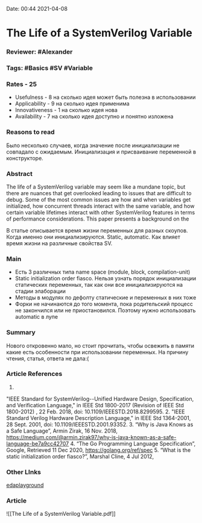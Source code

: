 Date: 00:44 2021-04-08

# The Life of a SystemVerilog Variable

### Reviewer: #Alexander

### Tags: #Basics #SV #Variable

### Rates - 25
- Usefulness - 8 на сколько идея может быть полезна в использовании
- Applicability - 9 на сколько идея применима
- Innovativeness - 1 на сколько идея нова
- Availability - 7 на сколько идея доступно и понятно изложена

### Reasons to read
Было несколько случаев, когда значение после инициализации не совпадало с ожидаемым. Инициализация и присваивание переменной в конструкторе.

### Abstract
The life of a SystemVerilog variable may seem like a mundane topic, but there are nuances that get overlooked leading to issues that are difficult to debug. Some of the most common issues are how and when variables get initialized, how concurrent threads interact with the same variable, and how certain variable lifetimes interact with other SystemVerilog features in terms of performance considerations. This paper presents a background on the

В статье описывается время жизни переменных для разных скоупов. Когда именно они инициализируются. Static, automatic. Как влияет время жизни на различные свойства SV.


### Main
-   Есть 3 различных типа name space (module, block, compilation-unit)   
-   Static initialization order fiasco. Нельзя узнать порядок инициализации статических переменных, так как они все инициализируются на стадии элаборации
-   Методы в модулях по дефолту статические и переменных в них тоже
-   Форки не начинаются до того момента, пока родительский процесс не закончился или не приостановился. Поэтому нужно использовать automatic в лупе

### Summary
Нового откровенно мало, но стоит прочитать, чтобы освежить в памяти какие есть особенности при использовании переменных. На причину чтения, статья, ответа не дала:(

### Article References
1. 
"IEEE Standard for SystemVerilog--Unified Hardware Design, Specification, and Verification Language," in
IEEE Std 1800-2017 (Revision of IEEE Std 1800-2012) , 22 Feb. 2018, doi: 10.1109/IEEESTD.2018.8299595.
2. "IEEE Standard Verilog Hardware Description Language," in IEEE Std 1364-2001, 28 Sept. 2001, doi:
10.1109/IEEESTD.2001.93352.
3. 
“Why is Java Knows as a Safe Language”, Armin Zirak, 16 Nov. 2018,
https://medium.com/@armin.zirak97/why-is-java-known-as-a-safe-language-be7a9cc42707
4. 
“The Go Programming Language Specification”, Google, Retrieved 11 Dec 2020, https://golang.org/ref/spec
5. 
“What is the static initialization order fiasco?”, Marshal Cline, 4 Jul 2012,

### Other LInks
[edaplayground](https://www.edaplayground.com/x/jGF3)
### Article
![[The Life of a SystemVerilog Variable.pdf]]